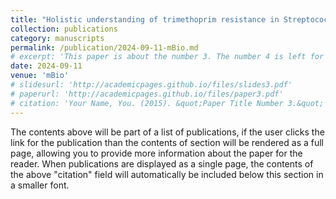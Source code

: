 ```yaml
---
title: "Holistic understanding of trimethoprim resistance in Streptococcus pneumoniae using an integrative approach of genome-wide association study, resistance reconstruction, and machine learning"
collection: publications
category: manuscripts
permalink: /publication/2024-09-11-mBio.md
# excerpt: 'This paper is about the number 3. The number 4 is left for future work.'
date: 2024-09-11
venue: 'mBio'
# slidesurl: 'http://academicpages.github.io/files/slides3.pdf'
# paperurl: 'http://academicpages.github.io/files/paper3.pdf'
# citation: 'Your Name, You. (2015). &quot;Paper Title Number 3.&quot; <i>Journal 1</i>. 1(3).'
---
```


The contents above will be part of a list of publications, if the user clicks the link for the publication than the contents of section will be rendered as a full page, allowing you to provide more information about the paper for the reader. When publications are displayed as a single page, the contents of the above "citation" field will automatically be included below this section in a smaller font.